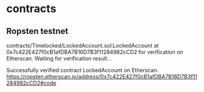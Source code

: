 # contracts

## Ropsten testnet
contracts/Timelocked/LockedAccount.sol:LockedAccount at 0x7c422E427f0cB1afDBA7B16D7B3f11284982cCD2
for verification on Etherscan. Waiting for verification result...

Successfully verified contract LockedAccount on Etherscan.
https://ropsten.etherscan.io/address/0x7c422E427f0cB1afDBA7B16D7B3f11284982cCD2#code